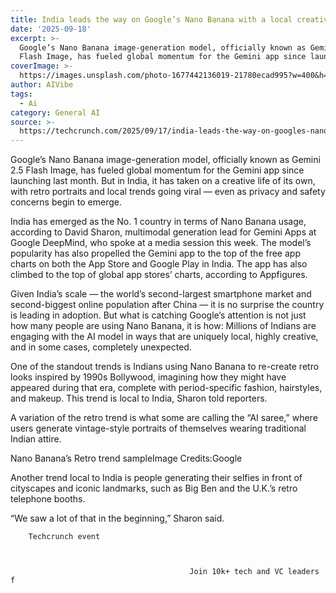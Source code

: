 ```yaml
---
title: India leads the way on Google’s Nano Banana with a local creative twist
date: '2025-09-18'
excerpt: >-
  Google’s Nano Banana image-generation model, officially known as Gemini 2.5
  Flash Image, has fueled global momentum for the Gemini app since launching...
coverImage: >-
  https://images.unsplash.com/photo-1677442136019-21780ecad995?w=400&h=200&fit=crop&auto=format
author: AIVibe
tags:
  - Ai
category: General AI
source: >-
  https://techcrunch.com/2025/09/17/india-leads-the-way-on-googles-nano-banana-with-a-local-creative-twist/
---
```

Google’s Nano Banana image-generation model, officially known as Gemini 2.5 Flash Image, has fueled global momentum for the Gemini app since launching last month. But in India, it has taken on a creative life of its own, with retro portraits and local trends going viral — even as privacy and safety concerns begin to emerge.

India has emerged as the No. 1 country in terms of Nano Banana usage, according to David Sharon, multimodal generation lead for Gemini Apps at Google DeepMind, who spoke at a media session this week. The model’s popularity has also propelled the Gemini app to the top of the free app charts on both the App Store and Google Play in India. The app has also climbed to the top of global app stores’ charts, according to Appfigures.


	
	




	
	



Given India’s scale — the world’s second-largest smartphone market and second-biggest online population after China — it is no surprise the country is leading in adoption. But what is catching Google’s attention is not just how many people are using Nano Banana, it is how: Millions of Indians are engaging with the AI model in ways that are uniquely local, highly creative, and in some cases, completely unexpected.

One of the standout trends is Indians using Nano Banana to re-create retro looks inspired by 1990s Bollywood, imagining how they might have appeared during that era, complete with period-specific fashion, hairstyles, and makeup. This trend is local to India, Sharon told reporters.

A variation of the retro trend is what some are calling the “AI saree,” where users generate vintage-style portraits of themselves wearing traditional Indian attire.

Nano Banana’s Retro trend sampleImage Credits:Google

Another trend local to India is people generating their selfies in front of cityscapes and iconic landmarks, such as Big Ben and the U.K.’s retro telephone booths.

“We saw a lot of that in the beginning,” Sharon said.

	
		
					
		Techcrunch event
		
			
				
											Join 10k+ tech and VC leaders f
